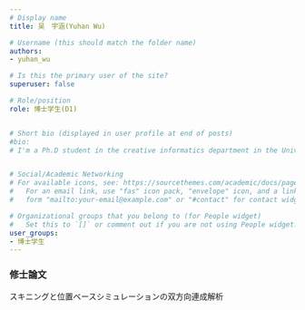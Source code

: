 ```yaml
---
# Display name
title: 吴　宇涵(Yuhan Wu)

# Username (this should match the folder name)
authors: 
- yuhan_wu

# Is this the primary user of the site?
superuser: false

# Role/position
role: 博士学生(D1)


# Short bio (displayed in user profile at end of posts)
#bio: 
# I'm a Ph.D student in the creative informatics department in the University of Tokyo


# Social/Academic Networking
# For available icons, see: https://sourcethemes.com/academic/docs/page-builder/#icons
#   For an email link, use "fas" icon pack, "envelope" icon, and a link in the
#   form "mailto:your-email@example.com" or "#contact" for contact widget.

# Organizational groups that you belong to (for People widget)
#   Set this to `[]` or comment out if you are not using People widget.
user_groups:
- 博士学生
---
```


### 修士論文
スキニングと位置ベースシミュレーションの双方向連成解析
